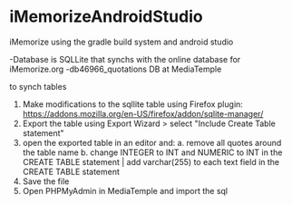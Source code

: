 # iMemorizeAndroidStudio
iMemorize using the gradle build system and android studio

-Database is SQLLite that synchs with the online database for iMemorize.org
-db46966_quotations DB at MediaTemple

to synch tables

1. Make modifications to the sqllite table using Firefox plugin: https://addons.mozilla.org/en-US/firefox/addon/sqlite-manager/
2. Export the table using Export Wizard > select "Include Create Table statement"
3. open the exported table in an editor and: a. remove all quotes around the table name b. change INTEGER to INT and NUMERIC to INT in the CREATE TABLE statement | add varchar(255) to each text field in the CREATE TABLE statement
4. Save the file
5. Open PHPMyAdmin in MediaTemple and import the sql

